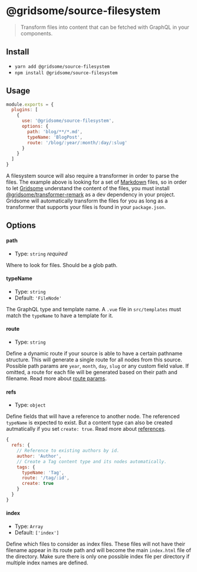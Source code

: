 # @gridsome/source-filesystem

> Transform files into content that can be fetched with GraphQL in your components.

## Install
- `yarn add @gridsome/source-filesystem`
- `npm install @gridsome/source-filesystem`

## Usage

```js
module.exports = {
  plugins: [
    {
      use: '@gridsome/source-filesystem',
      options: {
        path: 'blog/**/*.md',
        typeName: 'BlogPost',
        route: '/blog/:year/:month/:day/:slug'
      }
    }
  ]
}
```

A filesystem source will also require a transformer in order to parse the files. The example above is looking for a set of [Markdown](https://en.wikipedia.org/wiki/Markdown) files, so in order to let [Gridsome](https://gridsome.org) understand the content of the files, you must install [@gridsome/transformer-remark](https://www.npmjs.com/package/@gridsome/transformer-remark) as a dev dependency in your project. Gridsome will automatically transform the files for you as long as a transformer that supports your files is found in your `package.json`.

## Options

#### path

- Type: `string` *required*

Where to look for files. Should be a glob path.

#### typeName

- Type: `string`
- Default: `'FileNode'`

The GraphQL type and template name. A `.vue` file in `src/templates` must match the `typeName` to have a template for it.

#### route

- Type: `string`

Define a dynamic route if your source is able to have a certain pathname structure. This will generate a single route for all nodes from this source. Possible path params are `year`, `month`, `day`, `slug` or any custom field value. If omitted, a route for each file will be generated based on their path and filename. Read more about [route params](https://gridsome.org/docs/routing#route-params).

#### refs

- Type: `object`

Define fields that will have a reference to another node. The referenced `typeName` is expected to exist. But a content type can also be created autmatically if you set `create: true`. Read more about [references](https://gridsome.org/docs/data-store-api#collectionaddreferencefieldname-typename).

```js
{
  refs: {
    // Reference to existing authors by id.
    author: 'Author',
    // Create a Tag content type and its nodes automatically.
    tags: {
      typeName: 'Tag',
      route: '/tag/:id',
      create: true
    }
  }
}
```

#### index

- Type: `Array`
- Default: `['index']`

Define which files to consider as index files. These files will not have their filename appear in its route path and will become the main `index.html` file of the directory. Make sure there is only one possible index file per directory if multiple index names are defined.

